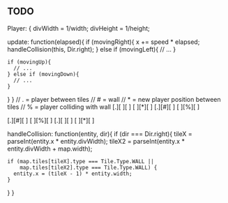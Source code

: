 TODO
----

Player: {
  divWidth = 1/width;
  divHeight = 1/height;
  
  update: function(elapsed){
    if (movingRight){
      x += speed * elapsed;
      handleCollision(this, Dir.right);
    } else if (movingLeft){
      // ...
    }
    
    if (movingUp){
      // ...
    } else if (movingDown){
      // ...
    }
  }
}
// . = player between tiles
// # = wall
// * = new player position between tiles
// % = player colliding with wall
[.][ ][ ]  [ ][*][ ]
[.][#][ ]  [ ][%][ ]

[.][#][ ]  [ ][%][ ]
[.][ ][ ]  [ ][*][ ]

handleCollision: function(entity, dir){
  if (dir === Dir.right){
    tileX = parseInt(entity.x * entity.divWidth);
    tileX2 = parseInt(entity.x * entity.divWidth + map.width);

    if (map.tiles[tileX].type === Tile.Type.WALL ||
        map.tiles[tileX2].type === Tile.Type.WALL) {
      entity.x = (tileX - 1) * entity.width;
    }
 }
}

